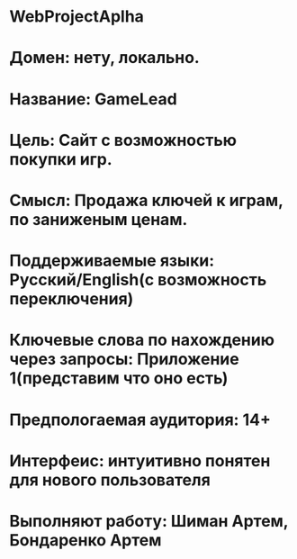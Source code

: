 # WebProjectAplha

# Домен: нету, локально.
# Название: GameLead
# Цель: Сайт с возможностью покупки игр. 
# Смысл: Продажа ключей к играм, по заниженым ценам.
# Поддерживаемые языки: Русский/English(с возможность переключения)
# Ключевые слова по нахождению через запросы: Приложение 1(представим что оно есть)
# Предпологаемая аудитория: 14+
# Интерфеис: интуитивно понятен для нового пользователя
# Выполняют работу: Шиман Артем, Бондаренко Артем